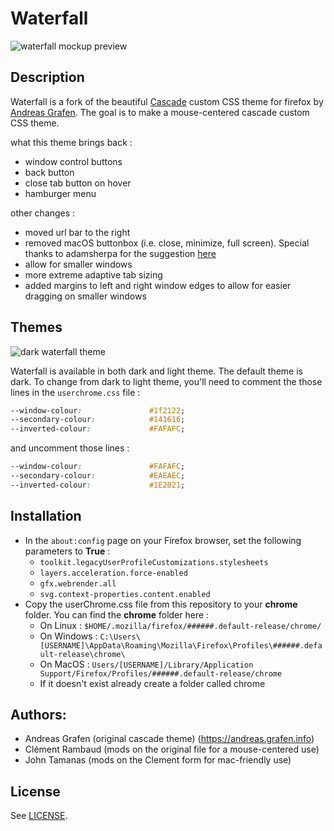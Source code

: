 # Waterfall

![waterfall mockup preview](assets/preview.png)

## Description
Waterfall is a fork of the beautiful [Cascade](https://github.com/andreasgrafen/cascade) custom CSS theme for firefox by [Andreas Grafen](https://andreas.grafen.info). The goal is to make a mouse-centered cascade custom CSS theme.

what this theme brings back :
- window control buttons
- back button
- close tab button on hover
- hamburger menu

other changes : 
- moved url bar to the right
- removed macOS buttonbox (i.e. close, minimize, full screen). Special thanks to adamsherpa for the suggestion [here](https://github.com/crambaud/waterfall/issues/2#issuecomment-1141339416) 
- allow for smaller windows
- more extreme adaptive tab sizing 
- added margins to left and right window edges to allow for easier dragging on smaller windows

## Themes

![dark waterfall theme](assets/previewThemes.png)

Waterfall is available in both dark and light theme. The default theme is dark. To change from dark to light theme, you'll need to comment the those lines in the `userchrome.css` file :
```CSS
--window-colour:               #1f2122;
--secondary-colour:            #141616;
--inverted-colour:             #FAFAFC;
```
and uncomment those lines :
```CSS
--window-colour:               #FAFAFC;
--secondary-colour:            #EAEAEC;
--inverted-colour:             #1E2021;
```

## Installation

- In the ```about:config``` page on your Firefox browser, set the following parameters to **True** :
  - ```toolkit.legacyUserProfileCustomizations.stylesheets```
  - ```layers.acceleration.force-enabled```
  - ```gfx.webrender.all```
  - ```svg.context-properties.content.enabled```
- Copy the userChrome.css file from this repository to your **chrome** folder. You can find the **chrome** folder here :
  - On Linux : ```$HOME/.mozilla/firefox/######.default-release/chrome/```
  - On Windows : ```C:\Users\[USERNAME]\AppData\Roaming\Mozilla\Firefox\Profiles\######.default-release\chrome\```
  - On MacOS : ```Users/[USERNAME]/Library/Application Support/Firefox/Profiles/######.default-release/chrome```
  - If it doesn't exist already create a folder called chrome

## Authors:

- Andreas Grafen (original cascade theme) (https://andreas.grafen.info)
- Clément Rambaud (mods on the original file for a mouse-centered use)
- John Tamanas (mods on the Clement form for mac-friendly use)
‎
## License

See [LICENSE](LICENSE).
